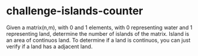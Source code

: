 # challenge-islands-counter

Given a matrix(n,m), with 0 and 1 elements, with 0 representing water and 1 representing land, determine the number of islands of the matrix. Island is an area of continuos land. To determine if a land is continuos, you can just verify if a land has a adjacent land.
